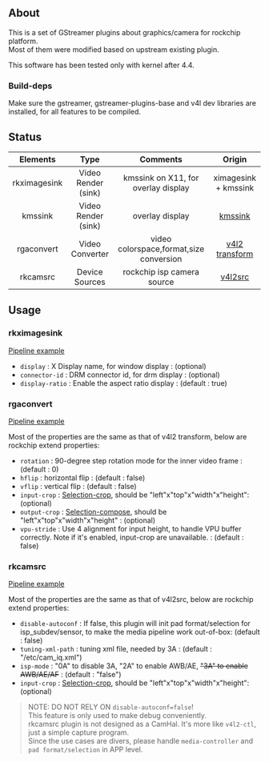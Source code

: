 ## About

This is a set of GStreamer plugins about graphics/camera for rockchip platform.<br>
Most of them were modified based on upstream existing plugin.

This software has been tested only with kernel after 4.4.

### Build-deps

Make sure the gstreamer, gstreamer-plugins-base and v4l dev libraries are installed, for all features to be compiled.

## Status

| Elements       | Type  |  Comments  | Origin |
| :----:  | :----:  | :----:  | :----:  |
| rkximagesink    | Video Render (sink) |   kmssink on X11, for overlay display | ximagesink + kmssink |
| kmssink        |   Video Render (sink)   | overlay display   | [kmssink](https://github.com/GStreamer/gst-plugins-bad/tree/master/sys/kms) |
| rgaconvert       |    Video Converter   | video colorspace,format,size conversion  | [v4l2 transform](https://github.com/GStreamer/gst-plugins-good/blob/master/sys/v4l2/gstv4l2transform.c) |
| rkcamsrc        |    Device Sources  |  rockchip isp camera source  | [v4l2src](https://gstreamer.freedesktop.org/data/doc/gstreamer/head/gst-plugins-good/html/gst-plugins-good-plugins-v4l2src.html) |

## Usage

### rkximagesink
[Pipeline example](https://github.com/rockchip-linux/rk-rootfs-build/blob/master/overlay-debug/usr/local/bin/test_dec-gst.sh)

* `display` : X Display name, for window display : (optional)
* `connector-id` : DRM connector id, for drm display : (optional)
* `display-ratio` :  Enable the aspect ratio display : (default : true)

### rgaconvert
[Pipeline example](https://github.com/rockchip-linux/rk-rootfs-build/blob/master/overlay-debug/usr/local/bin/test_rga.sh)

Most of the properties are the same as that of v4l2 transform, below are rockchip extend properties:
* `rotation` : 90-degree step rotation mode for the inner video frame : (default : 0)
* `hflip` : horizontal flip : (default : false)
* `vflip` : vertical flip : (default : false)
* `input-crop` : [Selection-crop](https://01.org/linuxgraphics/gfx-docs/drm/media/uapi/v4l/selection-api-003.html), should be "left"x"top"x"width"x"height": (optional)
* `output-crop` : [Selection-compose](https://01.org/linuxgraphics/gfx-docs/drm/media/uapi/v4l/selection-api-003.html), should be "left"x"top"x"width"x"height" : (optional) 
* `vpu-stride` : Use 4 alignment for input height, to handle VPU buffer correctly. Note if it's enabled, input-crop are unavailable.  : (default : false) 


### rkcamsrc
[Pipeline example](https://github.com/rockchip-linux/rk-rootfs-build/blob/master/overlay-debug/usr/local/bin/test_camera.sh)

Most of the properties are the same as that of v4l2src, below are rockchip extend properties:
* `disable-autoconf` : If false, this plugin will init pad format/selection for isp_subdev/sensor, to make the media pipeline work out-of-box: (default : false)
* `tuning-xml-path` : tuning xml file, needed by 3A : (default : "/etc/cam_iq.xml")
* `isp-mode` : "0A" to disable 3A, "2A" to enable AWB/AE, ~~"3A" to enable AWB/AE/AF~~ : (default : "false")
* `input-crop` : [Selection-crop](https://01.org/linuxgraphics/gfx-docs/drm/media/uapi/v4l/selection-api-003.html), should be "left"x"top"x"width"x"height": (optional)

> NOTE: DO NOT RELY ON `disable-autoconf=false`!  
> This feature is only used to make debug conveniently.  
> rkcamsrc plugin is not designed as a CamHal. It's more like `v4l2-ctl`, just a simple capture program.  
> Since the use cases are divers, please handle `media-controller` and `pad format/selection` in APP level.
